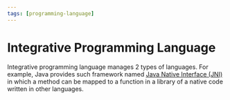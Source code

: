 ```yaml
---
tags: [programming-language]
---
```


# Integrative Programming Language

Integrative programming language manages 2 types of languages. For example, Java
provides such framework named [Java Native Interface (JNI)](202312132145.md) in
which a method can be mapped to a function in a library of a native code written
in other languages.
